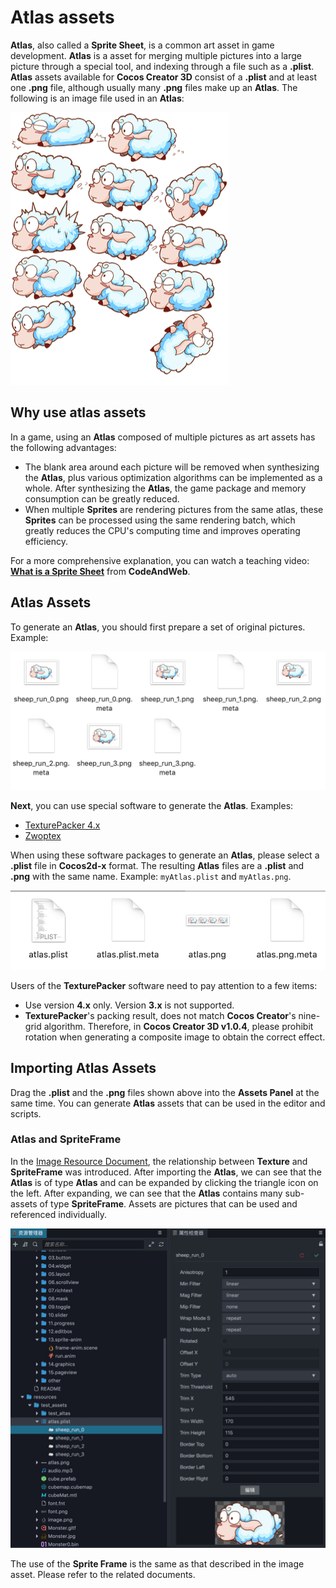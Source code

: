 # Atlas assets

__Atlas__, also called a __Sprite Sheet__, is a common art asset in game development. __Atlas__ is a asset for merging multiple pictures into a large picture through a special tool, and indexing through a file such as a **.plist**. __Atlas__ assets available for __Cocos Creator 3D__ consist of a **.plist** and at least one **.png** file, although usually many **.png** files make up an __Atlas__. The following is an image file used in an __Atlas__:

![atlas sheep](atlas/sheep_atlas.png)

## Why use atlas assets

In a game, using an __Atlas__ composed of multiple pictures as art assets has the following advantages:

  - The blank area around each picture will be removed when synthesizing the __Atlas__, plus various optimization algorithms can be implemented as a whole. After synthesizing the __Atlas__, the game package and memory consumption can be greatly reduced.
  - When multiple __Sprites__ are rendering pictures from the same atlas, these __Sprites__ can be processed using the same rendering batch, which greatly reduces the CPU's computing time and improves operating efficiency.

For a more comprehensive explanation, you can watch a teaching video: [__What is a Sprite Sheet__](https://www.codeandweb.com/what-is-a-sprite-sheet) from __CodeAndWeb__.

## Atlas Assets

To generate an __Atlas__, you should first prepare a set of original pictures. Example:

![single sheep](atlas/single_sheep.png)

__Next__, you can use special software to generate the __Atlas__. Examples:

  - [TexturePacker 4.x](https://www.codeandweb.com/texturepacker)
  - [Zwoptex](https://zwopple.com/zwoptex/)

When using these software packages to generate an __Atlas__, please select a **.plist** file in **Cocos2d-x** format. The resulting __Atlas__ files are a **.plist** and **.png** with the same name. Example: `myAtlas.plist` and `myAtlas.png`.

![atlas files](atlas/atlas_files.png)

Users of the __TexturePacker__ software need to pay attention to a few items:
  - Use version __4.x__ only. Version __3.x__ is not supported.
  - __TexturePacker__'s packing result, does not match __Cocos Creator__'s nine-grid algorithm. Therefore, in __Cocos Creator 3D v1.0.4__, please prohibit rotation when generating a composite image to obtain the correct effect.

## Importing Atlas Assets

Drag the **.plist** and the **.png** files shown above into the **Assets Panel** at the same time. You can generate __Atlas__ assets that can be used in the editor and scripts.

### Atlas and SpriteFrame

In the [Image Resource Document](../ui-system/components/editor/sprite.md), the relationship between __Texture__ and __SpriteFrame__ was introduced. After importing the __Atlas__, we can see that the __Atlas__ is of type __Atlas__ and can be expanded by clicking the triangle icon on the left. After expanding, we can see that the __Atlas__ contains many sub-assets of type __SpriteFrame__. Assets are pictures that can be used and referenced individually.

![sprite frame](atlas/spriteframes.png)

The use of the __Sprite Frame__ is the same as that described in the image asset. Please refer to the related documents.

<!-- ## 碎图转图集

在项目原型阶段或生产初期，美术资源的内容和结构变化都会比较频繁，我们通常会直接使用碎图（也就是多个单独的图片）来搭建场景和制作 UI。为了优化性能和节约包体，需要将碎图合并成图集。 -->
